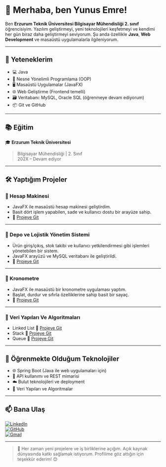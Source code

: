 # 👋 Merhaba, ben Yunus Emre!

Ben **Erzurum Teknik Üniversitesi Bilgisayar Mühendisliği 2. sınıf** öğrencisiyim. Yazılım geliştirmeyi, yeni teknolojileri keşfetmeyi ve kendimi her gün biraz daha geliştirmeyi seviyorum. Şu anda özellikle **Java**, **Web Development** ve masaüstü uygulamalarla ilgileniyorum.

---

## 🚀 Yeteneklerim

- 💻 Java
- 🧠 Nesne Yönelimli Programlama (OOP)
- 🖥️ Masaüstü Uygulamalar (JavaFX)
- 🌐 Web Geliştirme (Frontend temelli)
- 🗃️ Veritabanı: MySQL, Oracle SQL (öğrenmeye devam ediyorum)
- 📦 Git ve GitHub

---

## 📚 Eğitim

🎓 **Erzurum Teknik Üniversitesi**
> Bilgisayar Mühendisliği | 2. Sınıf  
> 202X – Devam ediyor

---

## 🛠️ Yaptığım Projeler

### 📌 Hesap Makinesi
- JavaFX ile masaüstü hesap makinesi geliştirdim.
- Basit dört işlem yapabilen, sade ve kullanıcı dostu bir arayüze sahip.
- 🔗 [Projeye Git](https://github.com/emreEngineering/calculator-v1)

---

### 📌 Depo ve Lojistik Yönetim Sistemi
- Ürün giriş/çıkış, stok takibi ve kullanıcı yetkilendirmesi gibi işlemleri yönetebilen bir sistem.
- JavaFX arayüzü ve MySQL veritabanı ile geliştirildi.
- 🔗 [Projeye Git](https://github.com/emreEngineering/management-system-v1)

---

### 📌 Kronometre
- JavaFX ile masaüstü bir kronometre uygulaması yaptım.
- Başlat, durdur ve sıfırla özelliklerine sahip basit bir sayaç.
- 🔗 [Projeye Git](https://github.com/emreEngineering/chronometre-javafx)

---

### 📌 Veri Yapıları Ve Algoritmaları
- Linked List 🔗 [Projeye Git](https://github.com/emreEngineering/LinkedList)
- Stack 🔗 [Projeye Git](https://github.com/emreEngineering/Stack)
- Queue 🔗 [Projeye Git](https://github.com/emreEngineering/Queue)

---

## 🌱 Öğrenmekte Olduğum Teknolojiler

- 🌐 Spring Boot (Java ile web uygulamaları için)
- 📡 API kullanımı ve REST mimarisi
- ☁️ Bulut teknolojileri ve deployment
- 📘 Veri Yapıları ve Algoritmalar

---

## 📫 Bana Ulaş

[![LinkedIn](https://img.shields.io/badge/LinkedIn-0077B5?style=for-the-badge&logo=linkedin&logoColor=white)](https://www.linkedin.com/in/yunus-emre-karaman-a2947331b/)  
[![GitHub](https://img.shields.io/badge/GitHub-000000?style=for-the-badge&logo=github&logoColor=white)](https://github.com/emreEngineering?tab=repositories)  
[![Gmail](https://img.shields.io/badge/Gmail-D14836?style=for-the-badge&logo=gmail&logoColor=white)](mailto:emre884k@gmail.com)

---

> 💬 Her zaman yeni projelere ve iş birliklerine açığım. Açık kaynak dünyasında katkı sağlamak istiyorum. Profilime göz attığın için teşekkür ederim! 😊
